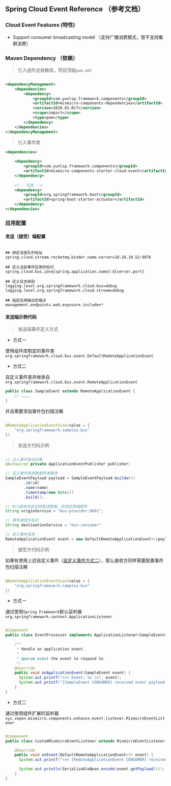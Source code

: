 ## Spring Cloud Event Reference （参考文档）

### Cloud Event Features (特性)

- Support consumer broadcasting model （支持广播消费模式，暂不支持集群消费）


### Maven Dependency （依赖）

> 引入组件总依赖库，项目顶级`pom.xml`

```xml

<dependencyManagement>
    <dependencies>
        <dependency>
            <groupId>com.yunlsp.framework.components</groupId>
            <artifactId>mixmicro-components-dependencies</artifactId>
            <version>2020.03.RC7</version>
            <scope>import</scope>
            <type>pom</type>
        </dependency>
    </dependencies>
</dependencyManagement>

```

> 引入事件库

```xml
<dependencies>
    
    <dependency>
        <groupId>com.yunlsp.framework.components</groupId>
        <artifactId>mixmicro-components-starter-cloud-event</artifactId>
    </dependency>
    
    <!-- 可选 -->
    <dependency>
        <groupId>org.springframework.boot</groupId>
        <artifactId>spring-boot-starter-actuator</artifactId>
    </dependency>
</dependencies>

```

### 应用配置

#### 发送（接受）端配置

```properties

## 绑定消息队列地址
spring.cloud.stream.rocketmq.binder.name-server=10.10.10.52:9876

## 定义当前事件应用的标识
spring.cloud.bus.id=${spring.application.name}:${server.port}

## 定义日志级别
logging.level.org.springframework.cloud.bus=debug
logging.level.org.springframework.cloud.stream=debug

## 指定应用输出的端点
management.endpoints.web.exposure.include=*

```

#### 发送端示例代码

> 发送端事件定义方式

- 方式一

使用组件库制定的事件类 `org.springframework.cloud.bus.event.DefaultRemoteApplicationEvent`


- 方式二

自定义事件类并继承自 `org.springframework.cloud.bus.event.RemoteApplicationEvent`

```java
public class SampleEvent extends RemoteApplicationEvent { 
    // …………
}
```


并且需要添加事件包扫描注解

```java

@RemoteApplicationEventScan(value = {
    "org.springframework.samples.bus"
})

```

> 发送方代码示例


```java

// 注入事件发送对象
@Autowired private ApplicationEventPublisher publisher;

// 定义事件信息数据传递载体
SampleEventPayload payload = SampleEventPayload.builder()
        .id(id)
        .name(name)
        .timestamp(new Date())
        .build();

// RC2版本会自动获取该数据，无序应用端提供
String originService = "bus-provider:9091";

// 事件接受方标识
String destinationService = "bus-consumer"

// 定义事件信息
RemoteApplicationEvent event = new DefaultRemoteApplicationEvent<>(payload, this, originService, destinationService);


```


> 接受方代码示例

如果有使用上述自定义事件（[自定义事件方式二](#发送端示例代码)），那么接收方同样需要配置事件包扫描注解

```java

@RemoteApplicationEventScan(value = {
    "org.springframework.samples.bus"
})

```

- 方式一

通过使用`Spring Framework`默认监听器`org.springframework.context.ApplicationListener`

```java

@Component
public class EventProcessor implements ApplicationListener<SampleEvent> {

    /**
     * Handle an application event.
     *
     * @param event the event to respond to
     */
    @Override
    public void onApplicationEvent(SampleEvent event) {
      System.out.printf("<<< Event: %s \n", event);
      System.out.printf("[SampleEvent CONSUMER] received event payload: %s \n", event.getPayload());
    }
}

```

- 方式二

通过使用组件扩展的监听器 `xyz.vopen.mixmicro.components.enhance.event.listener.MixmicroEventListener`

```java

@Component
public class CustomMixmicroEventListener extends MixmicroEventListener {

    @Override
    public void onEvent(DefaultRemoteApplicationEvent<?> event) {
      System.out.printf("<<< [RemoteApplicationEvent CONSUMER] received event payload: %s \n", event);

      System.out.println(SerializableBean.encode(event.getPayload()));
    }
}

```





